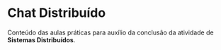 # Chat Distribuído

Conteúdo das aulas práticas para auxílio da conclusão da atividade de **Sistemas Distribuídos**.


